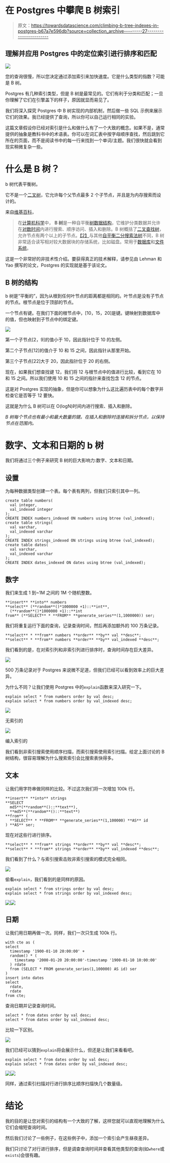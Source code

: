 # 在 Postgres 中攀爬 B 树索引

> 原文：<https://towardsdatascience.com/climbing-b-tree-indexes-in-postgres-b67a7e596db?source=collection_archive---------27----------------------->

## 理解并应用 Postgres 中的定位索引进行排序和匹配

![](img/d9327801583cd70041d2bb2a059b60f5.png)

您的查询很慢，所以您决定通过添加索引来加快速度。它是什么类型的指数？可能是 B 树。

Postgres 有几种索引类型，但是 B 树是最常见的。它们有利于分类和匹配；一旦你理解了它们在引擎盖下的样子，原因就显而易见了。

我们将深入探究 Postgres 中 B 树实现的内部机制，然后做一些 SQL 示例来展示它们的效果。我已经提供了查询，所以你可以自己运行相同的实验。

这篇文章假设你已经对索引是什么和做什么有了一个大致的概念。如果不是，通常提供的抽象是教科书中的术语表。你可以在词汇表中按字母顺序查找，然后跳到它所在的页面，而不是阅读书中的每一行来找到一个单词/主题。我们很快就会看到现实稍微复杂一些。

# 什么是 B 树？

b 树代表平衡树。

它不是一个[二叉树](https://en.wikipedia.org/wiki/Binary_tree)，它允许每个父节点最多 2 个子节点，并且是为内存搜索而设计的。

来自[维基百科](https://en.wikipedia.org/wiki/B-tree)，

> 在[计算机科学](https://en.wikipedia.org/wiki/Computer_science)中， **B 树**是一种自平衡[树数据结构](https://en.wikipedia.org/wiki/Tree_data_structure)，它维护分类数据并允许在[对数时间](https://en.wikipedia.org/wiki/Logarithmic_time)内进行搜索、顺序访问、插入和删除。B 树概括了[二叉查找树](https://en.wikipedia.org/wiki/Binary_search_tree)，允许节点有两个以上的子节点。[【2】](https://en.wikipedia.org/wiki/B-tree#cite_note-Comer-2)与其他[自平衡二分搜索法树](https://en.wikipedia.org/wiki/Self-balancing_binary_search_tree)不同，B 树非常适合读写相对较大数据块的存储系统，比如磁盘。常用于[数据库](https://en.wikipedia.org/wiki/Database)和[文件系统](https://en.wikipedia.org/wiki/File_system)。

这是一个非常好的非技术性介绍。要获得真正的技术解释，请参见由 Lehman 和 Yao 撰写的论文，Postgres 的实现就是基于该论文。

## B 树的结构

b 树是“平衡的”，因为从根到任何叶节点的距离都是相同的。叶节点是没有子节点的节点。根节点是位于顶部的节点。

一个节点有键。在我们下面的根节点中，[10，15，20]是键。键映射到数据库中的值，但也映射到子节点中的绑定键。

![](img/d9327801583cd70041d2bb2a059b60f5.png)

第一个子节点[2，9]的值小于 10，因此指针位于 10 的左侧。

第二个子节点[12]的值介于 10 和 15 之间，因此指针从那里开始。

第三个子节点[22]大于 20，因此指针位于 20 的右侧。

现在，如果我们想查找键 12，我们将 12 与根节点中的值进行比较，看到它在 10 和 15 之间。所以我们使用 10 和 15 之间的指针来查找包含 12 的节点。

这是对 Postgres 实现的抽象，但是你可以想象为什么这比遍历表中的每个数字并检查它是否等于 12 要快。

这就是为什么 B 树可以在 O(logN)时间内进行搜索、插入和删除。

*B 树每个节点也有最小和最大数量的键。在插入和删除时连接和拆分节点，以保持节点在范围内。*

# 数字、文本和日期的 b 树

我们将通过三个例子来研究 B 树的巨大影响力:数字、文本和日期。

## 设置

为每种数据类型创建一个表。每个表有两列，但我们只索引其中一列。

```
create table numbers(
  val integer,
  val_indexed integer
);
CREATE INDEX numbers_indexed ON numbers using btree (val_indexed); create table strings(
  val varchar,
  val_indexed varchar
);
CREATE INDEX strings_indexed ON strings using btree (val_indexed); create table dates(
  val varchar,
  val_indexed varchar
);
CREATE INDEX dates_indexed ON dates using btree (val_indexed);
```

## 数字

我们来生成 1 到~1M 之间的 1M 个随机整数。

```
**insert** **into** numbers
**select** (**random**()*1000000 +1)::**int**,
  (**random**()*1000000 +1)::**int
from** (**SELECT** * **FROM** **generate_series**(1,1000000)) ser;
```

我们将重复运行下面的查询，记录查询时间，然后再添加额外的 100 万条记录。

```
**select** * **from** numbers **order** **by** val **desc**;
**select** * **from** numbers **order** **by** val_indexed **desc**;
```

我们看到的是，在对索引列和非索引列进行排序时，查询时间存在巨大差异。

![](img/6d82dd2a3531497ceded06fb58ae0181.png)

500 万条记录对于 Postgres 来说微不足道，但我们已经可以看到效率上的巨大差异。

为什么不同？让我们使用 Postgres 中的`explain`函数来深入研究一下。

```
explain select * from numbers order by val desc;
explain select * from numbers order by val_indexed desc;
```

![](img/e19e1c22ed9b016053279235f3e0d8df.png)

无索引的

![](img/99b58a90388f31987bcb068b9be1d12b.png)

编入索引的

我们看到非索引搜索使用顺序扫描，而索引搜索使用索引扫描。给定上面讨论的 B 树结构，很容易理解为什么搜索索引会比搜索表快得多。

## 文本

让我们用字符串做同样的比较。不过这次我们将一次增加 100k 行。

```
**insert** **into** strings
**SELECT
  md5**(**random**()::**text**),
  **md5**(**random**()::**text**)
**from** (
  **SELECT** * **FROM** **generate_series**(1,100000) **AS** id
) **AS** ser;
```

现在对这些行进行排序。

```
**select** * **from** strings **order** **by** val **desc**;
**select** * **from** strings **order** **by** val_indexed **desc**;
```

我们看到了什么？与索引搜索击败非索引搜索的模式完全相同。

![](img/c462813100077a0c29b2bb3f77ad67ea.png)

偷看`explain`，我们看到的是同样的原因。

```
explain select * from strings order by val desc;
explain select * from strings order by val_indexed desc;
```

![](img/99baa511386cb09d477ed6edd46cd4bb.png)![](img/fed9c0a320c2bd5ebead12e099aaff12.png)

## 日期

让我们用日期再做一次。同样，我们一次只生成 100k 行。

```
with cte as (
select 
  timestamp '1900-01-10 20:00:00' +
  random() * (
    timestamp '2000-01-20 20:00:00'-timestamp '1900-01-10 10:00:00'
  ) rdate
  from (SELECT * FROM generate_series(1,100000) AS id) ser
)
insert into dates
select 
  rdate,
  rdate
from cte;
```

查询日期并记录查询时间。

```
select * from dates order by val desc;
select * from dates order by val_indexed desc;
```

比较一下区别。

![](img/1b85123ab1b009944a9e4c7f12dde651.png)

我们已经可以猜到`explain`将会展示什么，但还是让我们来看看吧。

```
explain select * from dates order by val desc;
explain select * from dates order by val_indexed desc;
```

![](img/7561b17d1906d689c712eba2d57f3d0b.png)![](img/59581bc0646788b8a2138b27b8073a2a.png)

同样，通过索引扫描对行进行排序比顺序扫描快几个数量级。

# 结论

我的目的是让您对索引的结构有一个大致的了解，这样您就可以直观地理解为什么它们会缩短查询时间。

然后我们讨论了一些例子，在这些例子中，添加一个索引会产生昼夜差异。

我们只讨论了对行进行排序，但是调查查询时间并查看其他类型的查询(如`where`或`exists`)会很有趣。
